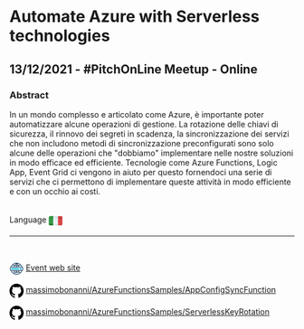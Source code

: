 # Automate Azure with Serverless technologies
## 13/12/2021 - #PitchOnLine Meetup - Online
### Abstract
In un mondo complesso e articolato come Azure, è importante poter automatizzare alcune operazioni di gestione.
La rotazione delle chiavi di sicurezza, il rinnovo dei segreti in scadenza, la sincronizzazione dei servizi che non includono metodi di sincronizzazione preconfigurati sono solo alcune delle operazioni che "dobbiamo" implementare nelle nostre soluzioni in modo efficace ed efficiente. Tecnologie come Azure Functions, Logic App, Event Grid ci vengono in aiuto per questo fornendoci una serie di servizi che ci permettono di implementare queste attività in modo efficiente e con un occhio ai costi.

<br/>
Language <img width="25" src="https://raw.githubusercontent.com/massimobonanni/massimobonanni/master/images/flagitaly.svg" style="vertical-align:middle">

<br/>

---

<br/>
<p>
<img width="25" src="https://raw.githubusercontent.com/massimobonanni/massimobonanni/master/images/eventwebsite.svg" style="vertical-align:middle"> 
<a href="https://www.eventbrite.it/e/biglietti-pitchonline-automate-azure-with-serverless-technologies-223341178477">Event web site</a>
</p>

<p>
<img width="25" src="https://raw.githubusercontent.com/massimobonanni/massimobonanni/master/images/github.svg" style="vertical-align:middle"> 
<a href="https://github.com/massimobonanni/AzureFunctionsSamples/tree/master/AppConfigSyncFunction" target="_blank">massimobonanni/AzureFunctionsSamples/AppConfigSyncFunction</a>
</p>

<p>
<img width="25" src="https://raw.githubusercontent.com/massimobonanni/massimobonanni/master/images/github.svg" style="vertical-align:middle"> 
<a href="https://github.com/massimobonanni/AzureFunctionsSamples/tree/master/ServerlessKeyRotation" target="_blank">massimobonanni/AzureFunctionsSamples/ServerlessKeyRotation</a>
</p>

